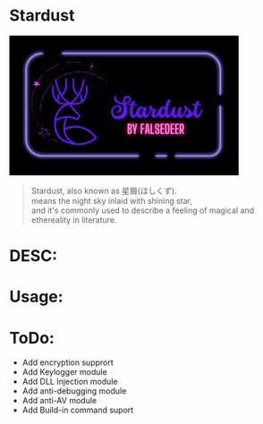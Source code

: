 # Stardust
<img src="https://raw.githubusercontent.com/Falsedeer/Stardust/main/Picture/banner.png" width="410" height="250"/>

> Stardust, also known as 星屑(ほしくず).  
> means the night sky inlaid with shining star,   
> and it's commonly used to describe a feeling of magical and ethereality in literature.  

# DESC:

# Usage:

# ToDo:
- Add encryption supprort  
- Add Keylogger module  
- Add DLL Injection module  
- Add anti-debugging module  
- Add anti-AV module  
- Add Build-in command suport  
